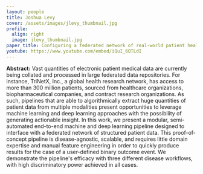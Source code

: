 ```yaml
---
layout: people
title: Joshua Levy
cover: /assets/images/jlevy_thumbnail.jpg
profile:
  align: right
  image: jlevy_thumbnail.jpg
paper_title: Configuring a federated network of real-world patient health data for multimodal deep learning prediction of health outcomes
youtube: https://www.youtube.com/embed/iQuI_6QTLdI
---
```


**Abstract:**
Vast quantities of electronic patient medical data are currently being collated and processed in large federated data repositories. For instance, TriNetX, Inc., a global health research network, has access to more than 300 million patients, sourced from healthcare organizations, biopharmaceutical companies, and contract research organizations. As such, pipelines that are able to algorithmically extract huge quantities of patient data from multiple modalities present opportunities to leverage machine learning and deep learning approaches with the possibility of generating actionable insight. In this work, we present a modular, semi-automated end-to-end machine and deep learning pipeline designed to interface with a federated network of structured patient data. This proof-of-concept pipeline is disease-agnostic, scalable, and requires little domain expertise and manual feature engineering in order to quickly produce results for the case of a user-defined binary outcome event. We demonstrate the pipeline's efficacy with three different disease workflows, with high discriminatory power achieved in all cases.
